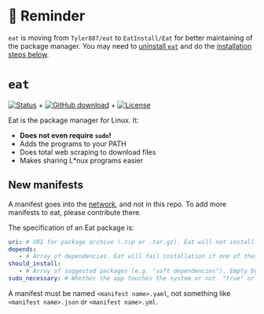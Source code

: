 # 🛑 Reminder
`eat` is moving from `Tyler887/eat` to `EatInstall/Eat` for better maintaining of
the package manager. You may need to [uninstall `eat`](https://github.com/EatInstall/Eat/wiki/Uninstall)
and do the [installation steps below](#install).
# `eat`
[![Status](https://img.shields.io/badge/status-alpha-red)](https://github.com/Tyler887/eat/commits/main) + [![GitHub download](https://img.shields.io/github/downloads/Tyler887/eat/total)](https://github.com/Tyler887/eat/releases) + [![License](https://img.shields.io/github/license/Tyler887/eat)](https://github.com/Tyler887/eat/blob/main/LICENSE)

Eat is the package manager for Linux. It:
* **Does not even require  `sudo`!**
* Adds the programs to your PATH
* Does total web scraping to download files
* Makes sharing L\*nux programs easier
<!--
## Install
Simple (this script was made for BASH):
```bash
git clone htttps://github.com/Tyler887/eat
cd eat
bash ./inst-script.sh
# Then, restart your shell and run 'eathelp' for the manpage
```
**Note:** The example above uses `git`, which might not be installed on your Linux distribution. If `git` does not seem to be a command (which you can look for by running `which git`), you can run:
```bash
bash -c "$(curl -fsSL https://raw.githubusercontent.com/Tyler887/eat/main/inst-script.sh -#)"
```
Usally, `eat` only works in BASH shells. If you would like to edit your shell's own init script, run:
```bash
nano .<shell>rc
```
### Ubuntu recovery mode install
1. Hold <kbd>Shift</kbd> on boot until the GRUB2 menu appears.
2. Select `Advanced options for Ubuntu` and choose the second option.
3. When Ubuntu starts up recovery mode, select `network` then confirm with "Yes".
   This is because Git and APT cannot reach the internet without networking mode.
5. Select `root` after networking mode for Recovery Mode is set up, then enter `root`'s password.
6. Run `su <your own UNIX user name>` to actually install to your user (else `eat` only works for the `root` user).
7. Follow the steps above.
8. Run `reboot`, hold <kbd>Shift</kbd>, select `Advanced options for Ubuntu` -> the second option, select `network` > `Yes` > `root`, enter `root`'s password, run `su <your own UNIX user name>`, and try it out using `eatinst setup-eat`. This will usally initiate the sources, because there's no `setup-eat.yaml` in the manifest network.
9. `reboot` your system without going into GRUB.
## Upgrading
If your installation is out of date (which Eat normally tells you) or you have out-of-date sources,
you should upgrade both of them.

To upgrade Eat and the source manifests, the fastest way is to run `bash ~/Eat-PKG-Manager/update.sh`.
Using `git pull` also works, but your sources will need to be upgraded manually.
-->
## New manifests
A manifest goes into the [network](https://github.com/Tyler887/eat-network), and not in this repo.
To add more manifests to eat, please contribute there.

The specification of an Eat package is:
```yaml
uri: # URI for package archive (.zip or .tar.gz). Eat will not install packages without this.
depends:
   - # Array of dependencies. Eat will fail installation if one of these are not installed. Empty by default
should_install:
   - # Array of suggested packages (e.g. "soft dependencies"). Empty by default
sudo_necessary: # Whether the app touches the system or not. "true" or "false" accepted only. Default is "false"
```

A manifest must be named `<manifest name>.yaml`, not something like `<manifest name>.json` or `<manifest name>.yml`.

